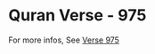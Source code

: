 # Quran Verse - 975 

For more infos, See [Verse 975](https://www.quranbookk.com/quran/search?q=975)
